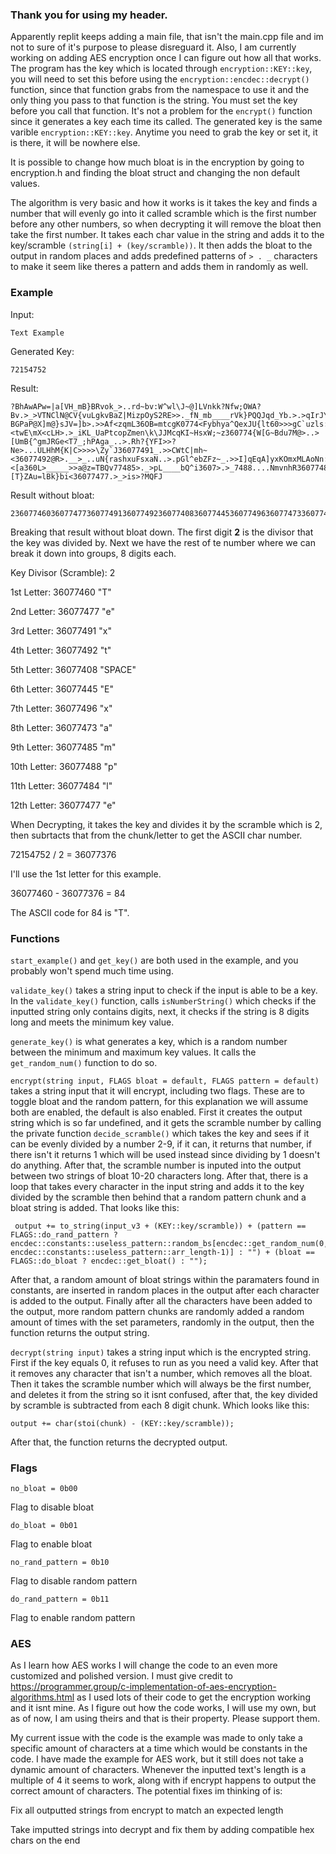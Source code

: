 ### Thank you for using my header.

Apparently replit keeps adding a main file, that isn't the main.cpp file and im not to sure of it's purpose to please disreguard it. Also, I am currently working on adding AES encryption once I can figure out how all that works.
The program has the key which is located through `encryption::KEY::key`, you will need to set this before using the `encryption::encdec::decrypt()` function, since that function grabs from the namespace to use it and the only thing you pass to that function is the string. You must set the key before you call that function. It's not a problem for the `encrypt()` function since it generates a key each time its called. The generated key is the same varible `encryption::KEY::key`. Anytime you need to grab the key or set it, it is there, it will be nowhere else.

It is possible to change how much bloat is in the encryption by going to encryption.h and finding the bloat struct and changing the non default values.

The algorithm is very basic and how it works is it takes the key and finds a number that will evenly go into it called scramble which is the first number before any other numbers, so when decrypting it will remove the bloat then take the first number. It takes each char value in the string and adds it to the key/scramble `(string[i] + (key/scramble))`. It then adds the bloat to the output in random places and adds predefined patterns of `> . _` characters to make it seem like theres a pattern and adds them in randomly as well.

### Example

Input:
> 
```
Text Example
```

Generated Key:
>
``` 
72154752
```

Result:
>
```
?BhAwAPw=|a[VH_mB}BRvok_>..rd~bv:W^wl\J~@]LVnkk?Nfw;OWA?Bv.>_>VTNClN@CV{vuLgkvBaZ|MizpOyS2RE>>._fN_mb____rVk}PQQJqd_Yb.>.>qIrJYXIxgILjOCbhG}ZhoZvsUC>RE?BGPaP@X]m@}sJV=]b>.>>Af<zqmL36OB=mtcgK0774<Fybhya^QexJU{lt60>>>gC`uzls:||X>..>XWlST>Y\JlxhzR><twE\mX<cLH>.>_iKL_UaPtcopZmen\k\JJMcqKI~HsxW;~z360774{W[G~Bdu7M@>..>[UmB{^gmJRGe<T7_;hPAga_..>.Rh?{YFI>>?Ne>...ULHhM{K|C>>>>\Zy`J36077491_.>>CWtC|mh~<36077492@R>.__>_..uN{rashxuFsxaN..>.pGl^ebZFz~_.>>I]qEqA]yxKOmxMLAoNn:@3R@xGY]B6>.>_07740vrCb_OkW8>.>_>.>_S{{FDky....Mr]3Lt[z\mwDCY6077445__>>jSnQbS;3>.__>_..6077496_Be>>__g|@h`u>..Krd>...@Gv36_i;z^T077473>.>_sTps:<[a360L>_____>>a@z=TBQv77485>._>pL____bQ^i3607>.>_7488....NmvnhR36077484>...bb;[T}ZAu=lBk}bi<36077477.>_>is>?MQFJ
```

Result without bloat:
>
```
2360774603607747736077491360774923607740836077445360774963607747336077485360774883607748436077477
```


Breaking that result without bloat down. The first digit **2** is the divisor that the key was divided by. Next we have the rest of te number where we can break it down into groups, 8 digits each.

Key Divisor (Scramble): 2

1st Letter: 36077460 "T"

2nd Letter: 36077477 "e"

3rd Letter: 36077491 "x"

4th Letter: 36077492 "t"

5th Letter: 36077408 "SPACE"

6th Letter: 36077445 "E"

7th Letter: 36077496 "x"

8th Letter: 36077473 "a"

9th Letter: 36077485 "m"

10th Letter: 36077488 "p"

11th Letter: 36077484 "l"

12th Letter: 36077477 "e"

When Decrypting, it takes the key and divides it by the scramble which is 2, then subrtacts that from the chunk/letter to get the ASCII char number.

72154752 / 2 = 36077376

I'll use the 1st letter for this example.

36077460 - 36077376 = 84

The ASCII code for 84 is "T".

### Functions

`start_example()` and `get_key()` are both used in the example, and you probably
won't spend much time using.

`validate_key()` takes a string input to check if the input is able to be a key. In the `validate_key()` function, calls `isNumberString()` which checks if the inputted string only contains digits, next, it checks if the string is 8 digits long and meets the minimum key value.

`generate_key()` is what generates a key, which is a random number between the minimum and maximum key values. It calls the `get_random_num()` function to do so.

`encrypt(string input, FLAGS bloat = default, FLAGS pattern = default)` takes a string input that it will encrypt, including two flags. These are to toggle bloat and the random pattern, for this explanation we will assume both are enabled, the default is also enabled. First it creates the output string which is so far undefined, and it gets the scramble number by calling the private function `decide_scramble()` which takes the key and sees if it can be evenly divided by a number 2-9, if it can, it returns that number, if there isn't it returns 1 which will be used instead since dividing by 1 doesn't do anything. After that, the scramble number is inputed into the output between two strings of bloat 10-20 characters long. After that, there is a loop that takes every character in the input string and adds it to the key divided by the scramble then behind that a random pattern chunk and a bloat string is added. That looks like this: 

```
 output += to_string(input_v3 + (KEY::key/scramble)) + (pattern == FLAGS::do_rand_pattern ? encdec::constants::useless_pattern::random_bs[encdec::get_random_num(0, encdec::constants::useless_pattern::arr_length-1)] : "") + (bloat == FLAGS::do_bloat ? encdec::get_bloat() : "");
```

After that, a random amount of bloat strings within the paramaters found in constants, are inserted in random places in the output after each character is added to the output. Finally after all the characters have been added to the output, more random pattern chunks are randomly added a random amount of times with the set parameters, randomly in the output, then the function returns the output string.

`decrypt(string input)` takes a string input which is the encrypted string. First if the key equals 0, it refuses to run as you need a valid key. After that it removes any character that isn't a number, which removes all the bloat. Then it takes the scramble number which will always be the first number, and deletes it from the string so it isnt confused, after that, the key divided by scramble is subtracted from each 8 digit chunk. Which looks like this:

`output += char(stoi(chunk) - (KEY::key/scramble));`

After that, the function returns the decrypted output.

### Flags
`no_bloat = 0b00`

Flag to disable bloat

`do_bloat = 0b01`

Flag to enable bloat

`no_rand_pattern = 0b10`

Flag to disable random pattern

`do_rand_pattern = 0b11`

Flag to enable random pattern


### AES

As I learn how AES works I will change the code to an even more customized and polished version. I must give credit to https://programmer.group/c-implementation-of-aes-encryption-algorithms.html as I used lots of their code to get the encryption working and it isnt mine. As I figure out how the code works, I will use my own, but as of now, I am using theirs and that is their property. Please support them.


My current issue with the code is the example was made to only take a specific amount of characters at a time which would be constants in the code. I have made the example for AES work, but it still does not take a dynamic amount of characters. Whenever the inputted text's length is a multiple of 4 it seems to work, along with if encrypt happens to output the correct amount of characters. The potential fixes im thinking of is:

Fix all outputted strings from encrypt to match an expected length

Take imputted strings into decrypt and fix them by adding compatible hex chars on the end
